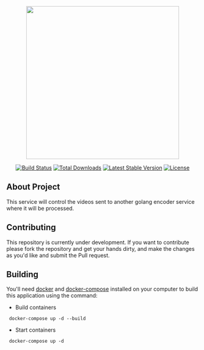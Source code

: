 <p align="center"><a href="https://laravel.com" target="_blank"><img src="https://encrypted-tbn0.gstatic.com/images?q=tbn:ANd9GcSlRm0fXDumXQ2dpVTaga9A97xLR4EbE35DGQ&usqp=CAU" width="400"></a></p>

<p align="center">
<a href="https://travis-ci.org/laravel/framework"><img src="https://travis-ci.org/laravel/framework.svg" alt="Build Status"></a>
<a href="https://packagist.org/packages/laravel/framework"><img src="https://img.shields.io/packagist/dt/laravel/framework" alt="Total Downloads"></a>
<a href="https://packagist.org/packages/laravel/framework"><img src="https://img.shields.io/packagist/v/laravel/framework" alt="Latest Stable Version"></a>
<a href="https://packagist.org/packages/laravel/framework"><img src="https://img.shields.io/packagist/l/laravel/framework" alt="License"></a>
</p>

## About Project

This service will control the videos sent to another golang encoder service where it will be processed.


## Contributing

This repository is currently under development. If you want to contribute please fork the repository and get your hands dirty, and make the changes as you'd like and submit the Pull request.

## Building

You'll need [docker](https://www.docker.com) and [docker-compose](https://docs.docker.com/compose/) installed on your computer to build this application using the command:

- Build containers
```
 docker-compose up -d --build
```

- Start containers
```
 docker-compose up -d
```

